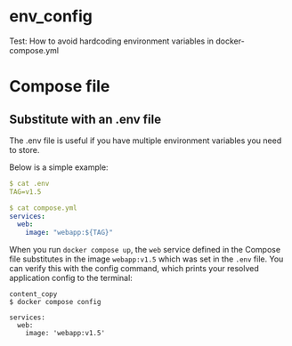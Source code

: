 # env_config
Test: How to avoid hardcoding environment variables in docker-compose.yml

# Compose file 
## Substitute with an .env file 
The .env file is useful if you have multiple environment variables you need to store.

Below is a simple example:
```yml
$ cat .env
TAG=v1.5

$ cat compose.yml
services:
  web:
    image: "webapp:${TAG}"
```
When you run `docker compose up`, the `web` service defined in the Compose file 
substitutes in the image `webapp:v1.5` which was set in the `.env` file. 
You can verify this with the config command, 
which prints your resolved application config to the terminal:

```
content_copy
$ docker compose config

services:
  web:
    image: 'webapp:v1.5'
```
